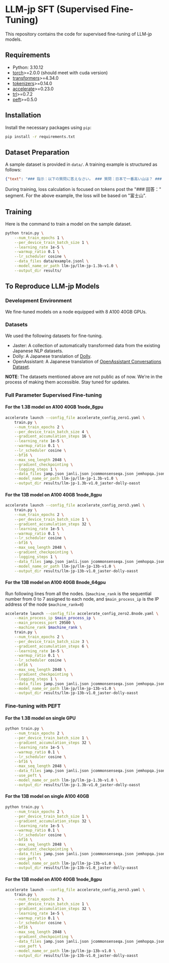# LLM-jp SFT (Supervised Fine-Tuning)

This repository contains the code for supervised fine-tuning of LLM-jp models.

## Requirements

- Python: 3.10.12
- [torch](https://pytorch.org/)>=2.0.0 (should meet with cuda version)
- [transformers](https://huggingface.co/docs/transformers/index)>=4.34.0
- [tokenizers](https://huggingface.co/docs/tokenizers/index)>=0.14.0
- [accelerate](https://huggingface.co/docs/accelerate/index)>=0.23.0
- [trl](https://huggingface.co/docs/trl/index)>=0.7.2
- [peft](https://huggingface.co/docs/peft/index)>=0.5.0

## Installation

Install the necessary packages using `pip`:

```bash
pip install -r requirements.txt
```

## Dataset Preparation

A sample dataset is provided in `data/`. A training example is structured as follows:

```json
{"text": "### 指示：以下の質問に答えなさい。 ### 質問：日本で一番高い山は？ ### 回答：富士山"}
```

During training, loss calculation is focused on tokens post the "### 回答：" segment. For the above example, the loss will be based on "富士山".

## Training

Here is the command to train a model on the sample dataset.

```bash
python train.py \
    --num_train_epochs 1 \
    --per_device_train_batch_size 1 \
    --learning_rate 1e-5 \
    --warmup_ratio 0.1 \
    --lr_scheduler cosine \
    --data_files data/example.jsonl \
    --model_name_or_path llm-jp/llm-jp-1.3b-v1.0 \
    --output_dir results/
```

## To Reproduce LLM-jp Models

### Development Environment

We fine-tuned models on a node equipped with 8 A100 40GB GPUs.

### Datasets

We used the following datasets for fine-tuning.

- Jaster: A collection of automatically transformed data from the existing Japanese NLP datasets.
- Dolly: A Japanese translation of [Dolly](https://huggingface.co/datasets/databricks/databricks-dolly-15k).
- OpenAssistant: A Japanese translation of [OpenAssistant Conversations Dataset](https://huggingface.co/datasets/OpenAssistant/oasst1).

**NOTE**: The datasets mentioned above are not public as of now. We're in the process of making them accessible. Stay tuned for updates.

### Full Parameter Supervised Fine-tuning

#### For the 1.3B model on A100 40GB 1node_8gpu

```bash
accelerate launch --config_file accelerate_config_zero1.yaml \
    train.py \
    --num_train_epochs 2 \
    --per_device_train_batch_size 4 \
    --gradient_accumulation_steps 16 \
    --learning_rate 1e-5 \
    --warmup_ratio 0.1 \
    --lr_scheduler cosine \
    --bf16 \
    --max_seq_length 2048 \
    --gradient_checkpointing \
    --logging_steps 1 \
    --data_files jamp.json janli.json jcommonsenseqa.json jemhopqa.json jnli.json jsem.json jsick.json jsquad.json jsts.json niilc.json dolly_deepl.json oasst_deepl.json \
    --model_name_or_path llm-jp/llm-jp-1.3b-v1.0 \
    --output_dir results/llm-jp-1.3b-v1.0_jaster-dolly-oasst
```

#### For the 13B model on A100 40GB 1node_8gpu

```bash
accelerate launch --config_file accelerate_config_zero3.yaml \
    train.py \
    --num_train_epochs 2 \
    --per_device_train_batch_size 1 \
    --gradient_accumulation_steps 32 \
    --learning_rate 1e-5 \
    --warmup_ratio 0.1 \
    --lr_scheduler cosine \
    --bf16 \
    --max_seq_length 2048 \
    --gradient_checkpointing \
    --logging_steps 1 \
    --data_files jamp.json janli.json jcommonsenseqa.json jemhopqa.json jnli.json jsem.json jsick.json jsquad.json jsts.json niilc.json dolly_deepl.json oasst_deepl.json \
    --model_name_or_path llm-jp/llm-jp-13b-v1.0 \
    --output_dir results/llm-jp-13b-v1.0_jaster-dolly-oasst
```

#### For the 13B model on A100 40GB 8node_64gpu

Run following lines from all the nodes.
(`$machine_rank` is the sequential number from 0 to 7 assigned to each node, and `$main_process_ip` is the IP address of the node `$machine_rank=0`)

```bash
accelerate launch --config_file accelerate_config_zero2.8node.yaml \
    --main_process_ip $main_process_ip \
    --main_process_port 29500 \
    --machine_rank $machine_rank \
    train.py \
    --num_train_epochs 2 \
    --per_device_train_batch_size 3 \
    --gradient_accumulation_steps 6 \
    --learning_rate 1e-5 \
    --warmup_ratio 0.1 \
    --lr_scheduler cosine \
    --bf16 \
    --max_seq_length 2048 \
    --gradient_checkpointing \
    --logging_steps 1 \
    --data_files jamp.json janli.json jcommonsenseqa.json jemhopqa.json jnli.json jsem.json jsick.json jsquad.json jsts.json niilc.json dolly_deepl.json oasst_deepl.json \
    --model_name_or_path llm-jp/llm-jp-13b-v1.0 \
    --output_dir results/llm-jp-13b-v1.0_jaster-dolly-oasst
```

### Fine-tuning with PEFT

#### For the 1.3B model on single GPU

```bash
python train.py \
    --num_train_epochs 2 \
    --per_device_train_batch_size 1 \
    --gradient_accumulation_steps 32 \
    --learning_rate 1e-5 \
    --warmup_ratio 0.1 \
    --lr_scheduler cosine \
    --bf16 \
    --max_seq_length 2048 \
    --data_files jamp.json janli.json jcommonsenseqa.json jemhopqa.json jnli.json jsem.json jsick.json jsquad.json jsts.json niilc.json dolly_deepl.json oasst_deepl.json \
    --use_peft \
    --model_name_or_path llm-jp/llm-jp-1.3b-v1.0 \
    --output_dir results/llm-jp-1.3b-v1.0_jaster-dolly-oasst
```

#### For the 13B model on single A100 40GB

```bash
python train.py \
    --num_train_epochs 2 \
    --per_device_train_batch_size 1 \
    --gradient_accumulation_steps 32 \
    --learning_rate 1e-5 \
    --warmup_ratio 0.1 \
    --lr_scheduler cosine \
    --bf16 \
    --max_seq_length 2048 \
    --gradient_checkpointing \
    --data_files jamp.json janli.json jcommonsenseqa.json jemhopqa.json jnli.json jsem.json jsick.json jsquad.json jsts.json niilc.json dolly_deepl.json oasst_deepl.json \
    --use_peft \
    --model_name_or_path llm-jp/llm-jp-13b-v1.0 \
    --output_dir results/llm-jp-13b-v1.0_jaster-dolly-oasst
```

#### For the 13B model on A100 40GB 1node_8gpu

```bash
accelerate launch --config_file accelerate_config_zero3.yaml \
    train.py \
    --num_train_epochs 2 \
    --per_device_train_batch_size 1 \
    --gradient_accumulation_steps 32 \
    --learning_rate 1e-5 \
    --warmup_ratio 0.1 \
    --lr_scheduler cosine \
    --bf16 \
    --max_seq_length 2048 \
    --gradient_checkpointing \
    --data_files jamp.json janli.json jcommonsenseqa.json jemhopqa.json jnli.json jsem.json jsick.json jsquad.json jsts.json niilc.json dolly_deepl.json oasst_deepl.json \
    --use_peft \
    --model_name_or_path llm-jp/llm-jp-13b-v1.0 \
    --output_dir results/llm-jp-13b-v1.0_jaster-dolly-oasst
```
